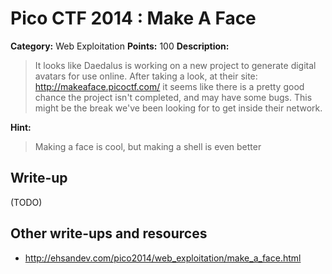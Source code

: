# Pico CTF 2014 : Make A Face

**Category:** Web Exploitation
**Points:** 100
**Description:**

>It looks like Daedalus is working on a new project to generate digital avatars for use online. After taking a look, at their site: http://makeaface.picoctf.com/ it seems like there is a pretty good chance the project isn't completed, and may have some bugs. This might be the break we've been looking for to get inside their network.

**Hint:**
>Making a face is cool, but making a shell is even better

## Write-up

(TODO)

## Other write-ups and resources

* <http://ehsandev.com/pico2014/web_exploitation/make_a_face.html>
